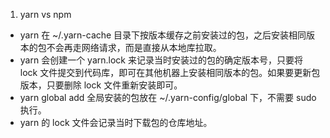 1. yarn vs npm
  * yarn 在 ~/.yarn-cache 目录下按版本缓存之前安装过的包，之后安装相同版本的包不会再走网络请求，而是直接从本地库拉取。
  * yarn 会创建一个 yarn.lock 来记录当时安装过的包的确定版本号，只要将 lock 文件提交到代码库，即可在其他机器上安装相同版本的包。如果要更新包版本，只要删除 lock 文件重新安装即可。
  * yarn global add 全局安装的包放在 ~/.yarn-config/global 下，不需要 sudo 执行。
  * yarn 的 lock 文件会记录当时下载包的仓库地址。
